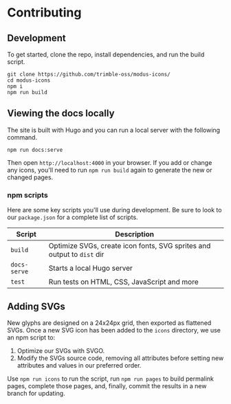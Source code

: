 # Contributing

## Development

To get started, clone the repo, install dependencies, and run the build script.

```shell
git clone https://github.com/trimble-oss/modus-icons/
cd modus-icons
npm i
npm run build
```

## Viewing the docs locally

The site is built with Hugo and you can run a local server with the following command.

```shell
npm run docs:serve
```

Then open `http://localhost:4000` in your browser. If you add or change any icons, you'll need to run `npm run build` again to generate the new or changed pages.

### npm scripts

Here are some key scripts you'll use during development. Be sure to look to our `package.json` for a complete list of scripts.

| Script       | Description                                                            |
| ------------ | ---------------------------------------------------------------------- |
| `build`      | Optimize SVGs, create icon fonts, SVG sprites and output to `dist` dir |
| `docs-serve` | Starts a local Hugo server                                             |
| `test `      | Run tests on HTML, CSS, JavaScript and more                            |

## Adding SVGs

New glyphs are designed on a 24x24px grid, then exported as flattened SVGs. Once a new SVG icon has been added to the `icons` directory, we use an npm script to:

1. Optimize our SVGs with SVGO.
2. Modify the SVGs source code, removing all attributes before setting new attributes and values in our preferred order.

Use `npm run icons` to run the script, run `npm run pages` to build permalink pages, complete those pages, and, finally, commit the results in a new branch for updating.
